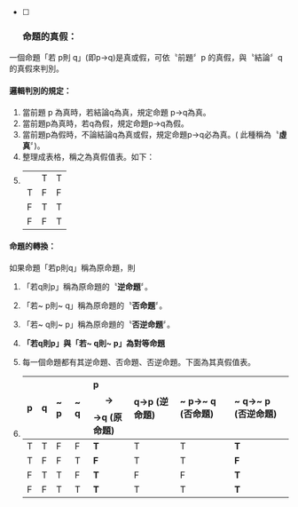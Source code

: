 * [ ] ### 命題的真假：

一個命題「若 p則 q」\(即p→q\)是真或假，可依〝前題〞p 的真假，與〝結論〞q 的真假來判別。

#### 邏輯判別的規定：

1. 當前題 p 為真時，若結論q為真，規定命題 p→q為真。 
2. 當前題p為真時，若q為假，規定命題p→q為假。
3. 當前題p為假時，不論結論q為真或假，規定命題p→q必為真。\( 此種稱為〝**虛真**〞\)。
4. 整理成表格，稱之為真假值表。如下： 
5. |  |  |  |
   | :--- | :--- | :--- |
   |  | T | T |
   | T | F | F |
   | F | T | T |
   | F | F | T |

#### 命題的轉換：

如果命題「若p則q」稱為原命題，則

1. 「若q則p」稱為原命題的〝**逆命題**〞。
2. 「若~ p則~ q」稱為原命題的〝**否命題**〞。
3. 「若~ q則~ p」稱為原命題的〝**否逆命題**〞。

4. **「若q則p」與「若~ q則~ p」為對等命題**

5. 每一個命題都有其逆命題、否命題、否逆命題。下面為其真假值表。

6. | p | q | ~ p | ~ q | p$$\rightarrow$$→q \(原命題\) | q→p \(逆命題\) | ~ p→~ q \(否命題\) | ~ q→~ p \(否逆命題\) |
   | :--- | :--- | :--- | :--- | :--- | :--- | :--- | :--- |
   | T | T | F | F | **T** | T | T | **T** |
   | T | F | F | T | **F** | T | T | **F** |
   | F | T | T | F | **T** | F | F | **T** |
   | F | F | T | T | **T** | T | T | **T** |



